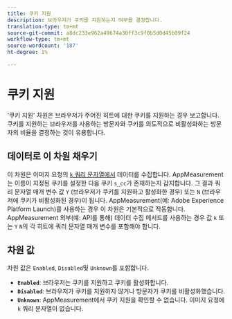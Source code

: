 ```yaml
---
title: 쿠키 지원
description: 브라우저가 쿠키를 지원하는지 여부를 결정합니다.
translation-type: tm+mt
source-git-commit: a8dc233e962a49674a30ff3c9f0b5d0d45b09f24
workflow-type: tm+mt
source-wordcount: '187'
ht-degree: 1%

---
```



# 쿠키 지원

&#39;쿠키 지원&#39; 차원은 브라우저가 주어진 히트에 대한 쿠키를 지원하는 경우 보고합니다. 쿠키를 지원하는 브라우저를 사용하는 방문자와 쿠키를 의도적으로 비활성화하는 방문자의 비율을 결정하는 것이 유용합니다.

## 데이터로 이 차원 채우기

이 차원은 이미지 요청의 [`k` 쿼리 문자열에서](/help/implement/validate/query-parameters.md) 데이터를 수집합니다. AppMeasurement는 이름이 지정된 쿠키를 설정한 다음 쿠키 `s_cc`가 존재하는지 감지합니다. 그 결과 쿼리 문자열 매개 변수 값 `Y` (브라우저가 쿠키를 지원하고 활성화한 경우) 또는 `N` (브라우저에 쿠키가 비활성화된 경우)이 됩니다. AppMeasurement(예: Adobe Experience Platform Launch)를 사용하는 경우 이 차원은 기본적으로 작동합니다. AppMeasurement 외부(예: API를 통해) 데이터 수집 메서드를 사용하는 경우 값 `k` 또는 `Y` `N`의 각 히트에 쿼리 문자열 매개 변수를 포함해야 합니다.

## 차원 값

차원 값은 `Enabled`, `Disabled`및 `Unknown`를 포함합니다.

* **`Enabled`**: 브라우저는 쿠키를 지원하고 쿠키를 활성화합니다.
* **`Disabled`**: 브라우저가 쿠키를 지원하지 않거나 방문자가 쿠키를 비활성화했습니다.
* **`Unknown`**: AppMeasurement에서 쿠키 지원을 확인할 수 없습니다. 이미지 요청에 `k` 쿼리 문자열이 없습니다.

